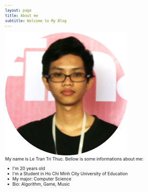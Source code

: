 ```yaml
---
layout: page
title: About me
subtitle: Welcome to My Blog
---
```

![avatar](/assets/img/avatar-about-me.png)<br/>
My name is Le Tran Tri Thuc. Bellow is some informations about me:

- I'm 20 years old
- I'm a Student in Ho Chi Minh City University of Education
- My major: Computer Science
- Bio: Algorithm, Game, Music

